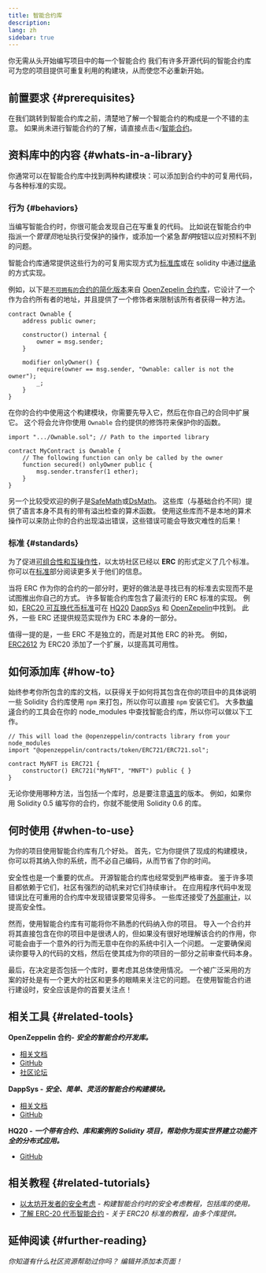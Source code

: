 ```yaml
---
title: 智能合约库
description:
lang: zh
sidebar: true
---
```


你无需从头开始编写项目中的每一个智能合约 我们有许多开源代码的智能合约库可为您的项目提供可重复利用的构建块，从而使您不必重新开始。

## 前置要求 {#prerequisites}

在我们跳转到智能合约库之前，清楚地了解一个智能合约的构成是一个不错的主意。 如果尚未进行智能合约的了解，请直接点击</[智能合约](/developers/docs/smart-contracts/anatomy/)。

## 资料库中的内容 {#whats-in-a-library}

你通常可以在智能合约库中找到两种构建模块：可以添加到合约中的可复用代码，与各种标准的实现。

### 行为 {#behaviors}

当编写智能合约时，你很可能会发现自己在写重复的代码。 比如说在智能合约中指派一个*管理员*地址执行受保护的操作，或添加一个紧急*暂停*按钮以应对预料不到的问题。

智能合约库通常提供这些行为的可复用实现方式为[标准库](https://solidity.readthedocs.io/en/v0.7.2/contracts.html#libraries)或在 solidity 中通过[继承](https://solidity.readthedocs.io/en/v0.7.2/contracts.html#inheritance)的方式实现。

例如，以下是[`不可拥有的`合约的简化版本](https://github.com/OpenZeppelin/openzeppelin-contracts/blob/v3.2.0/contracts/access/Ownable.sol)来自 [OpenZepelin 合约库](https://github.com/OpenZeppelin/openzeppelin-contracts)，它设计了一个作为合约所有者的地址，并且提供了一个修饰者来限制该所有者获得一种方法。

```solidity
contract Ownable {
    address public owner;

    constructor() internal {
        owner = msg.sender;
    }

    modifier onlyOwner() {
        require(owner == msg.sender, "Ownable: caller is not the owner");
        _;
    }
}
```

在你的合约中使用这个构建模块，你需要先导入它，然后在你自己的合同中扩展它。 这个将会允许你使用 `Ownable` 合约提供的修饰符来保护你的函数。

```solidity
import ".../Ownable.sol"; // Path to the imported library

contract MyContract is Ownable {
    // The following function can only be called by the owner
    function secured() onlyOwner public {
        msg.sender.transfer(1 ether);
    }
}
```

另一个比较受欢迎的例子是[SafeMath](https://docs.openzeppelin.com/contracts/3.x/utilities#math)或[DsMath](https://dappsys.readthedocs.io/en/latest/ds_math.html)。 这些库（与基础合约不同）提供了语言本身不具有的带有溢出检查的算术函数。 使用这些库而不是本地的算术操作可以来防止你的合约出现溢出错误，这些错误可能会导致灾难性的后果！

### 标准 {#standards}

为了促进[可组合性和互操作性](/developers/docs/smart-contracts/composability/)，以太坊社区已经以 **ERC** 的形式定义了几个标准。 你可以在[标准](/developers/docs/standards/)部分阅读更多关于他们的信息。

当将 ERC 作为你的合约的一部分时，更好的做法是寻找已有的标准去实现而不是试图推出你自己的方式。 许多智能合约库包含了最流行的 ERC 标准的实现。 例如，[ERC20 可互换代币标准](/developers/tutorials/understand-the-erc-20-token-smart-contract/)可在 [HQ20](https://github.com/HQ20/contracts/blob/master/contracts/token/README.md) [DappSys](http://dapp.tools/dappsys/ds-token.html) 和 [OpenZepelin](https://docs.openzeppelin.com/contracts/3.x/erc20)中找到。 此外，一些 ERC 还提供规范实现作为 ERC 本身的一部分。

值得一提的是，一些 ERC 不是独立的，而是对其他 ERC 的补充。 例如， [ERC2612](https://eips.ethereum.org/EIPS/eip-2612) 为 ERC20 添加了一个扩展，以提高其可用性。

## 如何添加库 {#how-to}

始终参考你所包含的库的文档，以获得关于如何将其包含在你的项目中的具体说明 一些 Solidity 合约库使用 `npm` 来打包，所以你可以直接 `npm` 安装它们。 大多数[编译](/developers/docs/smart-contracts/compiling/)合约的工具会在你的 node_modules 中查找智能合约库，所以你可以做以下工作。

```solidity
// This will load the @openzeppelin/contracts library from your node_modules
import "@openzeppelin/contracts/token/ERC721/ERC721.sol";

contract MyNFT is ERC721 {
    constructor() ERC721("MyNFT", "MNFT") public { }
}
```

无论你使用哪种方法，当包括一个库时，总是要注意[语言](/developers/docs/smart-contracts/languages/)的版本。 例如，如果你用 Solidity 0.5 编写你的合约，你就不能使用 Solidity 0.6 的库。

## 何时使用 {#when-to-use}

为你的项目使用智能合约库有几个好处。 首先，它为你提供了现成的构建模块，你可以将其纳入你的系统，而不必自己编码，从而节省了你的时间。

安全性也是一个重要的优点。 开源智能合约库也经常受到严格审查。 鉴于许多项目都依赖于它们，社区有强烈的动机来对它们持续审计。 在应用程序代码中发现错误比在可重用的合约库中发现错误要常见得多。 一些库还接受了[外部审计](https://github.com/OpenZeppelin/openzeppelin-contracts/tree/master/audit)，以提高安全性。

然而，使用智能合约库有可能将你不熟悉的代码纳入你的项目。 导入一个合约并将其直接包含在你的项目中是很诱人的，但如果没有很好地理解该合约的作用，你可能会由于一个意外的行为而无意中在你的系统中引入一个问题。 一定要确保阅读你要导入的代码的文档，然后在使其成为你的项目的一部分之前审查代码本身。

最后，在决定是否包括一个库时，要考虑其总体使用情况。 一个被广泛采用的方案的好处是有一个更大的社区和更多的眼睛来关注它的问题。 在使用智能合约进行建设时，安全应该是你的首要关注点！

## 相关工具 {#related-tools}

**OpenZeppelin 合约-** **_安全的智能合约开发库。_**

- [相关文档](https://docs.openzeppelin.com/contracts/)
- [GitHub](https://github.com/OpenZeppelin/openzeppelin-contracts)
- [社区论坛](https://forum.openzeppelin.com/c/general/16)

**DappSys -** **_安全、简单、灵活的智能合约构建模块。_**

- [相关文档](https://dapp.tools/dappsys/)
- [GitHub](https://github.com/dapphub/dappsys)

**HQ20 -** **_一个带有合约、库和案例的 Solidity 项目，帮助你为现实世界建立功能齐全的分布式应用。_**

- [GitHub](https://github.com/HQ20/contracts)

## 相关教程 {#related-tutorials}

- [以太坊开发者的安全考虑](/developers/docs/smart-contracts/security/) - _构建智能合约时的安全考虑教程，包括库的使用。_
- [了解 ERC-20 代币智能合约](/developers/tutorials/understand-the-erc-20-token-smart-contract/) - _关于 ERC20 标准的教程，由多个库提供。_

## 延伸阅读 {#further-reading}

_你知道有什么社区资源帮助过你吗？ 编辑并添加本页面！_
